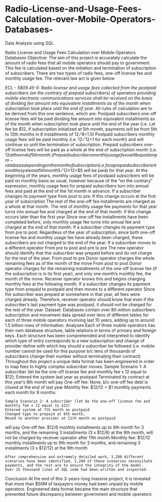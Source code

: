 # Radio-License-and-Usage-Fees-Calculation-over-Mobile-Operators-Databases-
Data Analysis using SQL


Radio License and Usage Fees Calculation over Mobile Operators Databases 
Objective:
	The aim of this project is accurately calculate the amount of radio fees that all mobile operators should pay to government. 
	This fee is calculated based on the initiation and termination of subscription of subscribers. There are two types of radio fees, one-off license fee and monthly usage fee. The relevant law act is given below

_ECL - 5809.45-5: Radio license and usage fees collected from the postpaid subscribers (on the contrary of prepaid subscribers) of operators providing mobile electronic communications services shall be received on the basis of dividing fee amount into equivalent installments as of the month when subscription took place until the end of year._
All rules of calculation are to be derived from this one sentence, which are:
	Postpaid subscribers one-off license fees will be paid dividing fee amount into equivalent installments as of the month when subscription took place until the end of the year (i.e. Let fee be $12, if subscription initialized at 5th month, payments will be from 5th to 12th months in 8 installments of $12⁄8=$1.5)
	Postpaid subscribers monthly usage fees will be paid monthly (i.e. $12⁄12=$1 for each month) and will continue so until the termination of subscription.
	Prepaid subscribers one-off license fees will be paid as a whole at the end of subscription month (i.e. $12 at the end of 5th month.)
	Prepaid subscribers monthly usage fees will be paid on pro-rata basis depending on the month of subscription (i.e. for a prepaid subscriber entered the system at 5th month 5⁄12×$12=$5 will be paid) for that year.
	At the beginning of the years, monthly usage fees of postpaid subscribers will be paid on monthly basis as usual, however because of the “on the contrary” expression, monthly usage fees for prepaid subscribers turn into annual fees and paid at the end of the 1st month in advance.
	If a subscriber changes its payment type from post to pre:
	If this change occurs at the first year of subscription
	The rest of the one-off fee installments are charged as a whole at that month.
	The rest of monthly usage fee payments for that year turns into annual fee and charged at the end of that month.
	If this change occurs later than the first year
	Since one-off fee installments have been completed before, only monthly usage fee turns into annual fee and charged at the end of that month.
	If a subscriber changes its payment type from pre to post:
	Regardless of the year of subscription, since both one-off license fee and monthly usage fee have already been charged, these subscribers are not charged to the end of the year.
	If a subscriber moves to a different operator
	From pre to post and pre to pre
	The new operator should identify that this subscriber was prepaid before and do not charge for the rest of the year.
	From post to pre
	Donor operator charges the whole remaining fees as of the month of the move
	From post to post
	Donor operator charges for the remaining installments of the one-off license fee (if the subscription is in its first year), and only one month’s monthly fee, the month of the move. Receiver operator knows this and begins charging monthly fees at the following month.
	If a subscriber changes its payment type from prepaid to postpaid and then moves to a different operator
	Since the subscriber was prepaid at somewhere in that year, all fees were charged already. Therefore, receiver operator should know that even if the subscriber’s last payment type was postpaid, it should not be charged for the rest of the year. 
Dataset:
Databases contain over 80 million subscribers subscription and movement data spread over tens of different tables for each of three mobile operators involving last 10 years, adding up to around 1.5 billion rows of information.
Analyses
	Each of three mobile operators has their own database structure, table relations in terms of primary and foreign keys. Each structure has been comprehended and interpreted to
	identify which type of entry corresponds to a new subscription and change of provider 
	define with which key should a subscriber be followed (i.e. mobile number cannot be used for this purpose b/c tens of thousands of subscribers change their number without terminating their contract)
	Throughout this project a unique data format has been engineered in order to map fees to highly complex subscriber moves. 
	Sample Scenario 1: A subscriber (let be the one-off license fee and monthly fee x 12 equal to $12);
	Entered the system last year as postpaid
	Terminated its contract at this year’s 8th month
will pay
	One-off fee: None, b/c one-off fee debt is closed at the end of last year
	Monthly fee: $12/12 = $1 monthly payments each month for 8 months.

	Sample Scenario 2: A subscriber (let be the one-off license fee and monthly fee x 12 equal to $12)
	Entered system at 7th month as postpaid
	Changed type to prepaid at 9th month,
	Moved to another provider at 11th month as postpaid
will pay
	One-off fee: $12/6 monthly installments up to 9th month for 3 months, and the remaining 3 installments (3 x  $12/6) at the 9th month, will not be charged by receiver operator after 11th month
	Monthly fee: $12/12 monthly installments up to 9th month for 3 months, and remaining 3 installments (3 x $12/12) at the 9th month

	After comprehensive and extremely detailed work, 3,280 different scenarios have been identified, 1,249 of these scenarios necessitate payments, and the rest are to ensure the integrity of the model.
	Over 25 thousand lines of SQL code had been written and inspected. 
Conclusion
	At the end of this 3-years-long massive project, it is revealed that more than $50M of taxpayers money had been unpaid by mobile operators.
	Engineered data format became the main structure that prevented future discrepancy between government and mobile operators. 

